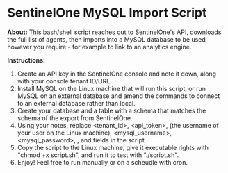 # SentinelOne MySQL Import Script

**About:** This bash/shell script reaches out to SentinelOne's API, downloads the full list of agents, then imports into a MySQL database to be used however you require - for example to link to an analytics engine.

**Instructions:**
1. Create an API key in the SentinelOne console and note it down, along with your console tenant ID/URL.
2. Install MySQL on the Linux machine that will run this script, or run MySQL on an external database and amend the commands to connect to an external database rather than local.
3. Create your database and a table with a schema that matches the schema of the export from SentinelOne.
4. Using your notes, replace <tenant_id>, <api_token>, <user> (the username of your user on the Linux machine), <mysql_username>, <mysql_password>, <database>, and <table> fields in the script.
5. Copy the script to the Linux machine, give it executable rights with "chmod +x script.sh", and run it to test with "./script.sh".
6. Enjoy! Feel free to run manually or on a scheudle with cron.
